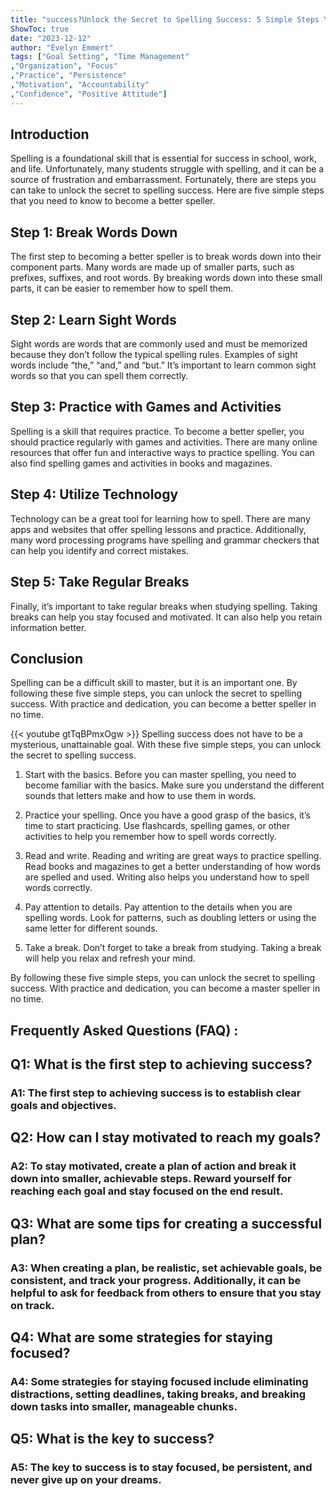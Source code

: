 ```yaml
---
title: "success?Unlock the Secret to Spelling Success: 5 Simple Steps You Need to Know!"
ShowToc: true 
date: "2023-12-12"
author: "Evelyn Emmert" 
tags: ["Goal Setting", "Time Management"
,"Organization", "Focus"
,"Practice", "Persistence"
,"Motivation", "Accountability"
,"Confidence", "Positive Attitude"]
---
```

## Introduction

Spelling is a foundational skill that is essential for success in school, work, and life. Unfortunately, many students struggle with spelling, and it can be a source of frustration and embarrassment. Fortunately, there are steps you can take to unlock the secret to spelling success. Here are five simple steps that you need to know to become a better speller.

## Step 1: Break Words Down

The first step to becoming a better speller is to break words down into their component parts. Many words are made up of smaller parts, such as prefixes, suffixes, and root words. By breaking words down into these small parts, it can be easier to remember how to spell them.

## Step 2: Learn Sight Words

Sight words are words that are commonly used and must be memorized because they don’t follow the typical spelling rules. Examples of sight words include “the,” “and,” and “but.” It’s important to learn common sight words so that you can spell them correctly.

## Step 3: Practice with Games and Activities

Spelling is a skill that requires practice. To become a better speller, you should practice regularly with games and activities. There are many online resources that offer fun and interactive ways to practice spelling. You can also find spelling games and activities in books and magazines.

## Step 4: Utilize Technology

Technology can be a great tool for learning how to spell. There are many apps and websites that offer spelling lessons and practice. Additionally, many word processing programs have spelling and grammar checkers that can help you identify and correct mistakes.

## Step 5: Take Regular Breaks

Finally, it’s important to take regular breaks when studying spelling. Taking breaks can help you stay focused and motivated. It can also help you retain information better.

## Conclusion

Spelling can be a difficult skill to master, but it is an important one. By following these five simple steps, you can unlock the secret to spelling success. With practice and dedication, you can become a better speller in no time.

{{< youtube gtTqBPmxOgw >}} 
Spelling success does not have to be a mysterious, unattainable goal. With these five simple steps, you can unlock the secret to spelling success.

1. Start with the basics. Before you can master spelling, you need to become familiar with the basics. Make sure you understand the different sounds that letters make and how to use them in words.

2. Practice your spelling. Once you have a good grasp of the basics, it’s time to start practicing. Use flashcards, spelling games, or other activities to help you remember how to spell words correctly.

3. Read and write. Reading and writing are great ways to practice spelling. Read books and magazines to get a better understanding of how words are spelled and used. Writing also helps you understand how to spell words correctly.

4. Pay attention to details. Pay attention to the details when you are spelling words. Look for patterns, such as doubling letters or using the same letter for different sounds.

5. Take a break. Don’t forget to take a break from studying. Taking a break will help you relax and refresh your mind.

By following these five simple steps, you can unlock the secret to spelling success. With practice and dedication, you can become a master speller in no time.

## Frequently Asked Questions (FAQ) :
<h2>Q1: What is the first step to achieving success?</h2>

<h3>A1: The first step to achieving success is to establish clear goals and objectives.</h3>

<h2>Q2: How can I stay motivated to reach my goals?</h2>

<h3>A2: To stay motivated, create a plan of action and break it down into smaller, achievable steps. Reward yourself for reaching each goal and stay focused on the end result.</h3>

<h2>Q3: What are some tips for creating a successful plan?</h2>

<h3>A3: When creating a plan, be realistic, set achievable goals, be consistent, and track your progress. Additionally, it can be helpful to ask for feedback from others to ensure that you stay on track.</h3>

<h2>Q4: What are some strategies for staying focused?</h2>

<h3>A4: Some strategies for staying focused include eliminating distractions, setting deadlines, taking breaks, and breaking down tasks into smaller, manageable chunks.</h3>

<h2>Q5: What is the key to success?</h2>

<h3>A5: The key to success is to stay focused, be persistent, and never give up on your dreams.</h3>





